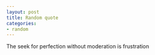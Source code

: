 ```yaml
---
layout: post
title: Random quote
categories:
- random
---
```

The seek for perfection without moderation is frustration
